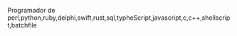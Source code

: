 Programador de perl,python,ruby,delphi,swift,rust,sql,typheScript,javascript,c,c++,shellscript,batchfile
